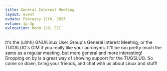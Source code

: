 ```yaml
---
title: General Interest Meeting
layout: event
evdate: February 12th, 2023
evtime: 1p-3p
evlocation: Room 120, SEC
---
```


It's the (uhhh) GNU/Linux User Group's General Interest Meeting, or the
TUGSLUG's GIM if you really like your acronyms. It'll be run pretty much the
same as a regular meeting, but more general and more interesting! Dropping on
by is a great way of showing support for the TUGSLUG. So come on down, bring
your friends, and chat with us about Linux and stuff!
